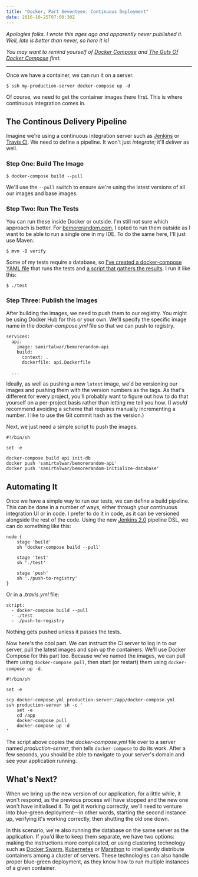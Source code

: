```yaml
---
title: "Docker, Part Seventeen: Continuous Deployment"
date: 2016-10-25T07:00:30Z
---
```


*Apologies folks. I wrote this ages ago and apparently never published it. Well, late is better than never, so here it is!*

*You may want to remind yourself of [Docker Compose][Docker, Part Ten: Docker Compose] and [The Guts Of Docker Compose][Docker, Part Eleven: The Guts Of Docker Compose] first.*

[Docker, Part Ten: Docker Compose]: http://monospacedmonologues.com/post/141079525786/docker-part-ten-docker-compose
[Docker, Part Eleven: The Guts Of Docker Compose]: http://monospacedmonologues.com/post/141136358098/docker-part-eleven-the-guts-of-docker-compose

---

Once we have a container, we can run it on a server.

    $ ssh my-production-server docker-compose up -d

Of course, we need to get the container images there first. This is where continuous integration comes in.

<!--more-->

## The Continous Delivery Pipeline

Imagine we're using a continuous integration server such as [Jenkins][] or [Travis CI][]. We need to define a pipeline. It won't just *integrate*; it'll *deliver* as well.

### Step One: Build The Image

    $ docker-compose build --pull

We'll use the `--pull` switch to ensure we're using the latest versions of all our images and base images.

### Step Two: Run The Tests

You can run these inside Docker or outside. I'm still not sure which approach is better. For [bemorerandom.com][], I opted to run them outside as I want to be able to run a single one in my IDE. To do the same here, I'll just use Maven.

    $ mvn -B verify

Some of my tests require a database, so [I've created a docker-compose YAML file][docker-compose.test.yml] that runs the tests and [a script that gathers the results][test script]. I run it like this:

    $ ./test

### Step Three: Publish the Images

After building the images, we need to push them to our registry. You might be using Docker Hub for this or your own. We'll specify the specific image name in the *docker-compose.yml* file so that we can push to registry.

    services:
      api:
        image: samirtalwar/bemorerandom-api
        build:
          context: .
          dockerfile: api.Dockerfile

      ...

Ideally, as well as pushing a new `latest` image, we'd be versioning our images and pushing them with the version numbers as the tags. As that's different for every project, you'll probably want to figure out how to do that yourself on a per-project basis rather than letting me tell you how. (I *would* recommend avoiding a scheme that requires manually incrementing a number. I like to use the Git commit hash as the version.)

Next, we just need a simple script to push the images.

    #!/bin/sh

    set -e

    docker-compose build api init-db
    docker push 'samirtalwar/bemorerandom-api'
    docker push 'samirtalwar/bemorerandom-initialize-database'

## Automating It

Once we have a simple way to run our tests, we can define a build pipeline. This can be done in a number of ways, either through your continuous integration UI or in code. I prefer to do it in code, as it can be versioned alongside the rest of the code. Using the new [Jenkins 2.0][] pipeline DSL, we can do something like this:

    node {
        stage 'build'
        sh 'docker-compose build --pull'

        stage 'test'
        sh './test'

        stage 'push'
        sh './push-to-registry'
    }

Or in a *.travis.yml* file:

    script:
      - docker-compose build --pull
      - ./test
      - ./push-to-registry

Nothing gets pushed unless it passes the tests.

Now here's the cool part. We can instruct the CI server to log in to our server, pull the latest images and spin up the containers. We'll use Docker Compose for this part too. Because we've named the images, we can pull them using `docker-compose pull`, then start (or restart) them using `docker-compose up -d`.

    #!/bin/sh

    set -e

    scp docker-compose.yml production-server:/app/docker-compose.yml
    ssh production-server sh -c '
        set -e
        cd /app
        docker-compose pull
        docker-compose up -d
    '

The script above copies the *docker-compose.yml* file over to a server named *production-server*, then tells `docker-compose` to do its work. After a few seconds, you should be able to navigate to your server's domain and see your application running.

## What's Next?

When we bring up the new version of our application, for a little while, it won't respond, as the previous process will have stopped and the new one won't have initialised it. To get it working correctly, we'll need to venture into blue-green deployment—in other words, starting the second instance up, verifying it's working correctly, then shutting the old one down.

In this scenario, we're also running the database on the same server as the application. If you'd like to keep them separate, we have two options: making the instructions more complicated, or using clustering technology such as [Docker Swarm][], [Kubernetes][] or [Marathon][] to intelligently distribute containers among a cluster of servers. These technologies can also handle proper blue-green deployment, as they know how to run multiple instances of a given container.

[bemorerandom.com]: https://github.com/SamirTalwar/bemorerandom.com
[docker-compose.test.yml]: https://github.com/SamirTalwar/bemorerandom.com/blob/master/docker-compose.test.yml
[test script]:  https://github.com/SamirTalwar/bemorerandom.com/blob/master/test

[Jenkins]: https://jenkins.io/
[Jenkins 2.0]: https://jenkins.io/2.0/
[Travis CI]: https://travis-ci.org/

[Docker Swarm]: https://www.docker.com/products/docker-swarm
[Kubernetes]: http://kubernetes.io/
[Marathon]: https://mesosphere.github.io/marathon/
